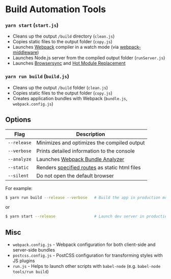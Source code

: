 # Build Automation Tools

### `yarn start` (`start.js`)

* Cleans up the output `/build` directory (`clean.js`)
* Copies static files to the output folder (`copy.js`)
* Launches [Webpack](https://webpack.github.io/) compiler in a watch mode (via [webpack-middleware](https://github.com/kriasoft/webpack-middleware))
* Launches Node.js server from the compiled output folder (`runServer.js`)
* Launches [Browsersync](https://browsersync.io/) and
  [Hot Module Replacement](https://webpack.github.io/docs/hot-module-replacement)
  
### `yarn run build` (`build.js`)

* Cleans up the output `/build` folder (`clean.js`)
* Copies static files to the output folder (`copy.js`)
* Creates application bundles with Webpack (`bundle.js`, `webpack.config.js`)

## Options

Flag        | Description
----------- | --------------------------------------------------
`--release` | Minimizes and optimizes the compiled output
`--verbose` | Prints detailed information to the console
`--analyze` | Launches [Webpack Bundle Analyzer](https://github.com/th0r/webpack-bundle-analyzer)
`--static`  | Renders [specified routes](./render.js#L15) as static html files
`--silent`  | Do not open the default browser

For example:

```sh
$ yarn run build --release --verbose   # Build the app in production mode
```

or

```sh
$ yarn start --release                 # Launch dev server in production mode
```

## Misc

* `webpack.config.js` - Webpack configuration for both client-side and server-side bundles
* `postcss.config.js` - PostCSS configuration for transforming styles with JS plugins
* `run.js` - Helps to launch other scripts with `babel-node` (e.g. `babel-node tools/run build`)
